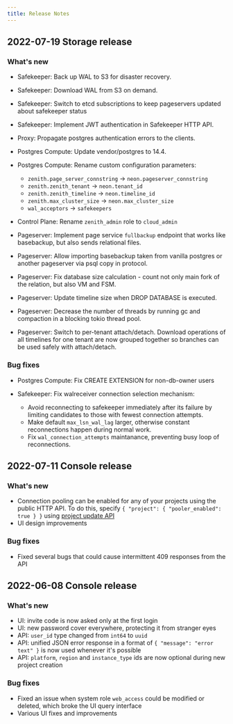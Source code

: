 ```yaml
---
title: Release Notes
---
```


## 2022-07-19 Storage release

### What's new

* Safekeeper: Back up WAL to S3 for disaster recovery.

* Safekeeper: Download WAL from S3 on demand.

* Safekeeper: Switch to etcd subscriptions to keep pageservers updated about safekeeper status

* Safekeeper: Implement JWT authentication in Safekeeper HTTP API.

* Proxy: Propagate postgres authentication errors to the clients.

* Postgres Compute: Update vendor/postgres to 14.4.

* Postgres Compute: Rename custom configuration parameters:
    * `zenith.page_server_connstring` -> `neon.pageserver_connstring`
    * `zenith.zenith_tenant` -> `neon.tenant_id`
    * `zenith.zenith_timeline` -> `neon.timeline_id`
    * `zenith.max_cluster_size` -> `neon.max_cluster_size`
    * `wal_acceptors` -> `safekeepers`

* Control Plane: Rename `zenith_admin` role to `cloud_admin`

* Pageserver: Implement page service `fullbackup` endpoint that works like basebackup, but also sends relational files.

* Pageserver: Allow importing basebackup taken from vanilla postgres or another pageserver via psql copy in protocol.

* Pageserver: Fix database size calculation - count not only main fork of the relation, but also VM and FSM.

* Pageserver: Update timeline size when DROP DATABASE is executed.

* Pageserver: Decrease the number of threads by running gc and compaction in a blocking tokio thread pool.

* Pageserver: Switch to per-tenant attach/detach. Download operations of all timelines for one tenant are now grouped together so branches can be used safely with attach/detach.

### Bug fixes

* Postgres Compute: Fix CREATE EXTENSION for non-db-owner users

* Safekeeper: Fix walreceiver connection selection mechanism:
    * Avoid reconnecting to safekeeper immediately after its failure by limiting candidates to those with fewest connection attempts.
    * Make default `max_lsn_wal_lag` larger, otherwise constant reconnections happen during normal work.
    * Fix `wal_connection_attempts` maintanance, preventing busy loop of reconnections.


## 2022-07-11 Console release

### What's new

* Connection pooling can be enabled for any of your projects using the public HTTP API. To do this, specify `{ "project": { "pooler_enabled": true } }` using [project update API](https://console.neon.tech/api-docs)
* UI design improvements

### Bug fixes

* Fixed several bugs that could cause intermittent 409 responses from the API

## 2022-06-08 Console release

### What's new

* UI: invite code is now asked only at the first login
* UI: new password cover everywhere, protecting it from stranger eyes
* API: `user_id` type changed from `int64` to `uuid`
* API: unified JSON error response in a format of `{ "message": "error text" }` is now used whenever it's possible
* API: `platform`, `region` and `instance_type` ids are now optional during new project creation

### Bug fixes

* Fixed an issue when system role `web_access` could be modified or deleted, which broke the UI query interface
* Various UI fixes and improvements
